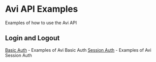 # Avi API Examples
Examples of how to use the Avi API

## Login and Logout
[Basic Auth](https://github.com/canad1an/avi_api_examples/blob/main/basic_auth.md) - Examples of Avi Basic Auth 
[Session Auth](https://github.com/canad1an/avi_api_examples/blob/main/session_auth.md) - Examples of Avi Session Auth
